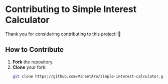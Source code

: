 # Contributing to Simple Interest Calculator

Thank you for considering contributing to this project! 🎉

## How to Contribute

1. **Fork** the repository.
2. **Clone** your fork:
   ```bash
   git clone https://github.com/VineetAro/simple-interest-calculator.git
